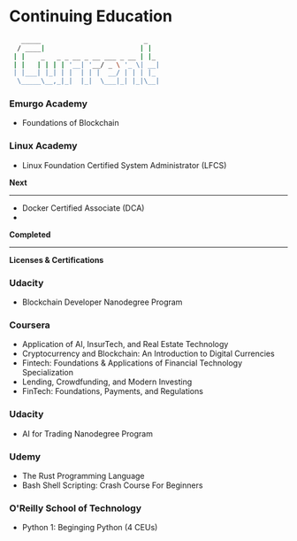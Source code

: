 # Continuing Education

```bash
   _____                          _   
  / ____|                        | |  
 | |    _   _ _ __ _ __ ___ _ __ | |_ 
 | |   | | | | '__| '__/ _ \ '_ \| __|
 | |___| |_| | |  | | |  __/ | | | |_ 
  \_____\__,_|_|  |_|  \___|_| |_|\__|   
```

### Emurgo Academy
- Foundations of Blockchain
### Linux Academy
 - Linux Foundation Certified System Administrator (LFCS)
 
 
**Next**
___

 - Docker Certified Associate (DCA)
 - 
 
**Completed**
___

**Licenses & Certifications**

### Udacity
- Blockchain Developer Nanodegree Program

### Coursera
- Application of AI, InsurTech, and Real Estate Technology
- Cryptocurrency and Blockchain: An Introduction to Digital Currencies
- Fintech: Foundations & Applications of Financial Technology Specialization
- Lending, Crowdfunding, and Modern Investing
- FinTech: Foundations, Payments, and Regulations

### Udacity
- AI for Trading Nanodegree Program

### Udemy
- The Rust Programming Language
- Bash Shell Scripting: Crash Course For Beginners

### O'Reilly School of Technology
- Python 1: Beginging Python (4 CEUs)
